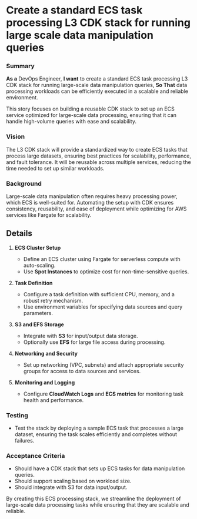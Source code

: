 
# Create a standard ECS task processing L3 CDK stack for running large scale data manipulation queries
### Summary
**As a** DevOps Engineer, **I want** to create a standard ECS task processing L3 CDK stack for running large-scale data manipulation queries, **So That** data processing workloads can be efficiently executed in a scalable and reliable environment.

This story focuses on building a reusable CDK stack to set up an ECS service optimized for large-scale data processing, ensuring that it can handle high-volume queries with ease and scalability.

### Vision
The L3 CDK stack will provide a standardized way to create ECS tasks that process large datasets, ensuring best practices for scalability, performance, and fault tolerance. It will be reusable across multiple services, reducing the time needed to set up similar workloads.

### Background
Large-scale data manipulation often requires heavy processing power, which ECS is well-suited for. Automating the setup with CDK ensures consistency, reusability, and ease of deployment while optimizing for AWS services like Fargate for scalability.

## Details
1. **ECS Cluster Setup**
   - Define an ECS cluster using Fargate for serverless compute with auto-scaling.
   - Use **Spot Instances** to optimize cost for non-time-sensitive queries.

2. **Task Definition**
   - Configure a task definition with sufficient CPU, memory, and a robust retry mechanism.
   - Use environment variables for specifying data sources and query parameters.

3. **S3 and EFS Storage**
   - Integrate with **S3** for input/output data storage.
   - Optionally use **EFS** for large file access during processing.

4. **Networking and Security**
   - Set up networking (VPC, subnets) and attach appropriate security groups for access to data sources and services.

5. **Monitoring and Logging**
   - Configure **CloudWatch Logs** and **ECS metrics** for monitoring task health and performance.

### Testing
- Test the stack by deploying a sample ECS task that processes a large dataset, ensuring the task scales efficiently and completes without failures.

### Acceptance Criteria
- Should have a CDK stack that sets up ECS tasks for data manipulation queries.
- Should support scaling based on workload size.
- Should integrate with S3 for data input/output.

By creating this ECS processing stack, we streamline the deployment of large-scale data processing tasks while ensuring that they are scalable and reliable.
